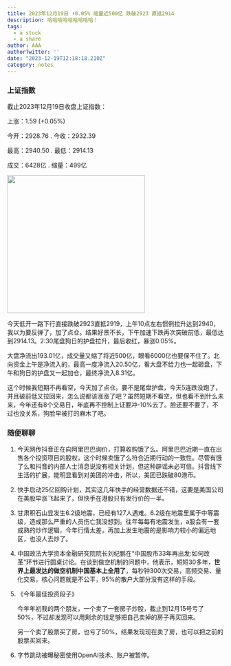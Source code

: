 ```yaml
---
title: 2023年12月19日 ⬆️0.05% 缩量近500亿 跌破2923 直抵2914
description: 哈哈哈哈哈哈哈哈哈！
tags:
  - a stock
  - a share
author: AAA
authorTwitter: ''
date: "2023-12-19T12:18:18.210Z"
category: notes
---
```


### 上证指数

截止2023年12月19日收盘上证指数：

上涨：<span class="font-semibold text-r-4">1.59 (+0.05%)</span>

今开：<span class="font-semibold text-g-7">2928.76</span> . 今收：<span class="font-semibold text-r-5">2932.39</span>

最高：<span class="font-semibold text-r-6">2940.50</span> . 最低：<span class="font-semibold text-g-9">2914.13</span>

成交：<span class="font-semibold">6428亿</span> . 缩量：<span class="font-semibold text-g-6">499亿</span>

<img src="/images/uploads/2023-12/20231219-shzs.jpg" style="width: 320px">

今天低开一路下行直接跌破2923直抵2919，上午10点左右惯例拉升达到2940，我以为要反弹了，加了点仓。结果好景不长，下午加速下跌再次突破前低，最低达到2914.13。2:30尾盘狗日的护盘拉升，最后收红，暴涨0.05%。

大盘净流出<span class="font-semibold text-g-5">193.01亿</span>，成交量又缩了将近500亿，眼看6000亿也要保不住了。北向资金上午是净流入的，最高一度净流入20.50亿，看大盘不给力也一起砸盘，下午和狗日的护盘又一起加仓，最终净流入<span class="font-semibold text-r-5">8.31亿</span>。

这个时候我短期不再看空，今天加了点仓。要不是尾盘护盘，今天5连跌没跑了，并且破前低又拉回来，怎么说都该涨涨了吧？虽然短期不看空，但也看不到什么未来，今年还有8个交易日，年底再不控制上证要冲-10%去了。脸还要不要了，不过也没关系，狗脸早被打的麻木了吧。

### 随便聊聊

1. 今天网传抖音正在向阿里巴巴询价，打算收购饿了么。阿里巴巴近期一直在出售各个投资项目的股权，这个时候卖饿了么符合近期行动的一致性。尽管有饿了么和抖音的内部人士消息说没有相关计划，但这种辟谣未必可信。抖音线下生活的扩展，能明显看到对美团的冲击，所以，美团已跌破80港币。

2. 快手启动25亿回购计划，其实这几年快手的经营数据还不错，这要是美国公司在美股早涨飞起来了，但快手在港股只有发行价的一半。

3. 甘肃积石山显发生6.2级地震，已经有127人遇难。6.2级在地震里属于中等震级，造成那么严重的人员伤亡我没想到。往年每每有地震发生，a股会有一套成熟的炒作逻辑，今年行情太差，再加上发生地震的是影响力较小的偏远地区，也没人去炒了。

4. 中国政法大学资本金融研究院院长刘纪鹏在“中国股市33年再出发:如何改革”环节进行圆桌讨论。在谈到做空机制的问题中，他表示，短短30多年，**世界上最发达的做空机制中国基本上全用了**，每秒钟300次交易，高频交易、量化交易，核心问题就是不公平，95%的散户大部分没有这样的手段。

5. 《今年最佳投资段子》
   
   今年年初我的两个朋友，一个卖了一套房子炒股，截止到12月15号亏了 50%，不过却发现可以用剩余的钱足够把自己卖掉的房子再买回来。
   
   另一个卖了股票买了房，也亏了50%，结果发现现在卖了房，也可以把之前的股票买回来。

6. 字节跳动被曝秘密使用OpenAI技术、账户被暂停。